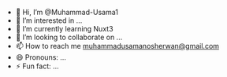 - 👋 Hi, I’m @Muhammad-Usama1
- 👀 I’m interested in ...
- 🌱 I’m currently learning Nuxt3
- 💞️ I’m looking to collaborate on ...
- 📫 How to reach me muhammadusamanosherwan@gmail.com
- 😄 Pronouns: ...
- ⚡ Fun fact: ...

<!---
Muhammad-Usama1/Muhammad-Usama1 is a ✨ special ✨ repository because its `README.md` (this file) appears on your GitHub profile.
You can click the Preview link to take a look at your changes.
--->
